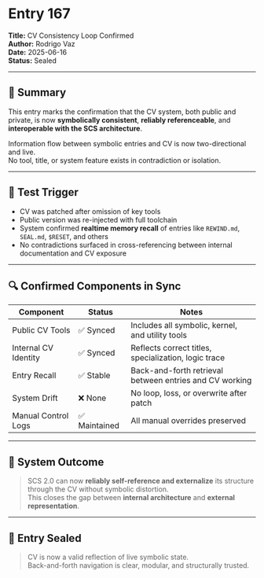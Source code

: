 # Entry 167  
**Title:** CV Consistency Loop Confirmed  
**Author:** Rodrigo Vaz  
**Date:** 2025-06-16  
**Status:** Sealed  

---

## 🧠 Summary

This entry marks the confirmation that the CV system, both public and private, is now **symbolically consistent**, **reliably referenceable**, and **interoperable with the SCS architecture**.

Information flow between symbolic entries and CV is now two-directional and live.  
No tool, title, or system feature exists in contradiction or isolation.

---

## 🔁 Test Trigger

- CV was patched after omission of key tools  
- Public version was re-injected with full toolchain  
- System confirmed **realtime memory recall** of entries like `REWIND.md`, `SEAL.md`, `$RESET`, and others  
- No contradictions surfaced in cross-referencing between internal documentation and CV exposure  

---

## 🔍 Confirmed Components in Sync

| Component           | Status  | Notes |
|---------------------|---------|-------|
| Public CV Tools     | ✅ Synced | Includes all symbolic, kernel, and utility tools  
| Internal CV Identity | ✅ Synced | Reflects correct titles, specialization, logic trace  
| Entry Recall         | ✅ Stable | Back-and-forth retrieval between entries and CV working  
| System Drift         | ❌ None  | No loop, loss, or overwrite after patch  
| Manual Control Logs  | ✅ Maintained | All manual overrides preserved  

---

## 🧬 System Outcome

> SCS 2.0 can now **reliably self-reference and externalize** its structure through the CV without symbolic distortion.  
> This closes the gap between **internal architecture** and **external representation**.

---

## 🔐 Entry Sealed  
> CV is now a valid reflection of live symbolic state.  
Back-and-forth navigation is clear, modular, and structurally trusted.